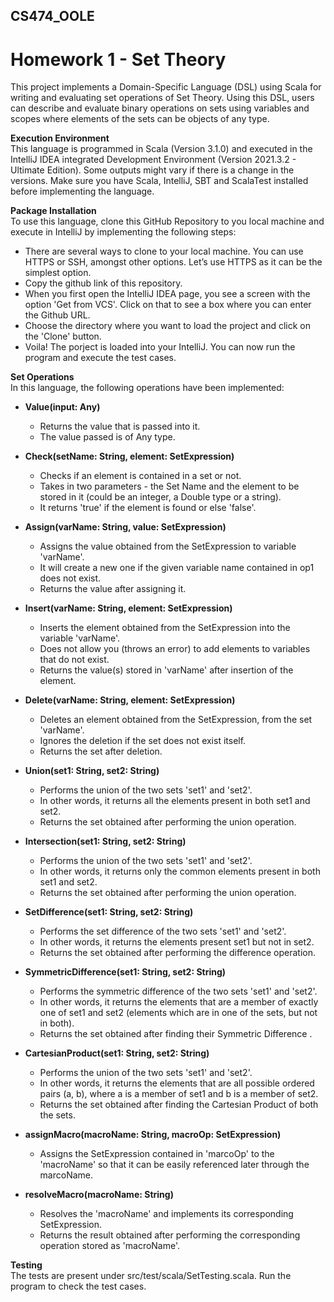 ## CS474_OOLE
# Homework 1 - Set Theory

This project implements a Domain-Specific Language (DSL) using Scala for writing and evaluating set operations of Set Theory. Using this DSL, users can describe and evaluate binary operations on sets using variables and scopes where elements of the sets can be objects of any type.

**Execution Environment**<br>
This language is programmed in Scala (Version 3.1.0) and executed in the IntelliJ IDEA integrated Development Environment (Version 2021.3.2 - Ultimate Edition). Some outputs might vary if there is a change in the versions. Make sure you have Scala, IntelliJ, SBT and ScalaTest installed before implementing the language.

**Package Installation**<br>
To use this language, clone this GitHub Repository to you local machine and execute in IntelliJ by implementing the following steps:
- There are several ways to clone to your local machine. You can use HTTPS or SSH, amongst other options. Let’s use HTTPS as it can be the simplest option. 
- Copy the github link of this repository.
- When you first open the IntelliJ IDEA page, you see a screen with the  option 'Get from VCS'. Click on that to see a box where you can enter the Github URL. 
- Choose the directory where you want to load the project and click  on the 'Clone' button.
- Voila! The porject is loaded into your IntelliJ. You can now run the program and execute the test cases.

**Set Operations**
<br>In this language, the following operations have been implemented:<br>
- **Value(input: Any)**<br>
  - Returns the value that is passed into it.
  - The value passed is of Any type.

- **Check(setName: String, element: SetExpression)**<br>
  - Checks if an element is contained in a set or not. 
  - Takes in two parameters - the Set Name and the element to be stored in it (could be an integer, a Double type or a string). 
  - It returns 'true' if the element is found or else 'false'.

- **Assign(varName: String, value: SetExpression)**<br>
  - Assigns the value obtained from the SetExpression to variable 'varName'. 
  - It will create a new one if the given variable name contained in op1 does not exist. 
  - Returns the value after assigning it.

- **Insert(varName: String, element: SetExpression)**<br> 
  - Inserts the element obtained from the SetExpression into the variable 'varName'.  
  - Does not allow you (throws an error) to add elements to variables that do not exist. 
  - Returns the value(s) stored in 'varName' after insertion of the element.

- **Delete(varName: String, element: SetExpression)**<br> 
  - Deletes an element obtained from the SetExpression, from the set 'varName'.
  - Ignores the deletion if the set does not exist itself.
  - Returns the set after deletion.
   
- **Union(set1: String, set2: String)**<br> 
  - Performs the union of the two sets 'set1' and 'set2'.
  - In other words, it returns all the elements present in both set1 and set2.
  - Returns the set obtained after performing the union operation.

- **Intersection(set1: String, set2: String)**<br> 
  - Performs the union of the two sets 'set1' and 'set2'.
  - In other words, it returns only the common elements present in both set1 and set2.
  - Returns the set obtained after performing the union operation.

- **SetDifference(set1: String, set2: String)**<br> 
  - Performs the set difference of the two sets 'set1' and 'set2'.
  - In other words, it returns the elements present set1 but not in set2.
  - Returns the set obtained after performing the difference operation.

- **SymmetricDifference(set1: String, set2: String)**<br> 
  - Performs the symmetric difference of the two sets 'set1' and 'set2'.
  - In other words, it returns the elements  that are a member of exactly one of set1 and set2 (elements which are in one of the sets, but not in both).
  - Returns the set obtained after finding their Symmetric Difference .

- **CartesianProduct(set1: String, set2: String)**<br> 
  - Performs the union of the two sets 'set1' and 'set2'.
  - In other words, it returns the elements that are all possible ordered pairs (a, b), where a is a member of set1 and b is a member of set2.
  - Returns the set obtained after finding the Cartesian Product of both the sets.

- **assignMacro(macroName: String, macroOp: SetExpression)**<br> 
  - Assigns the SetExpression contained in 'marcoOp' to the 'macroName' so that it can be easily referenced later through the marcoName.

- **resolveMacro(macroName: String)**<br> 
  - Resolves the 'macroName' and implements its corresponding SetExpression.
  - Returns the result obtained after performing the corresponding operation stored as 'macroName'.

**Testing**<br>
The tests are present under src/test/scala/SetTesting.scala. Run the program to check the test cases. 
